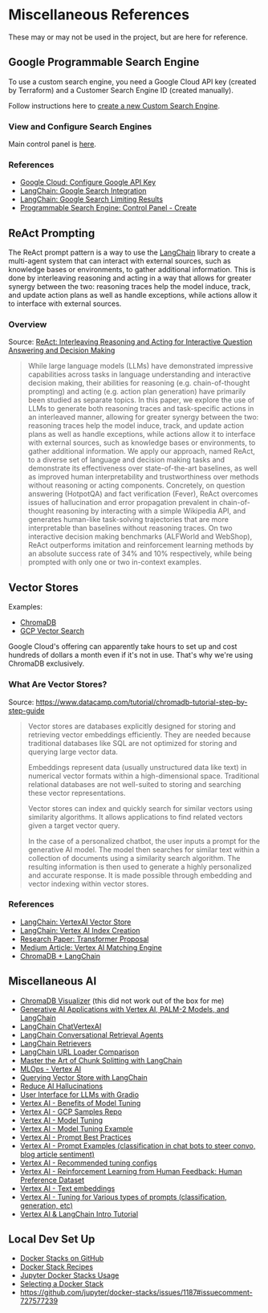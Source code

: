# Miscellaneous References

These may or may not be used in the project, but are here for reference.

## Google Programmable Search Engine

To use a custom search engine, you need a Google Cloud API key (created by Terraform) and a Customer Search Engine ID (created manually).

Follow instructions here to [create a new Custom Search Engine](https://programmablesearchengine.google.com/controlpanel/create).

### View and Configure Search Engines

Main control panel is [here](https://programmablesearchengine.google.com/u/1/controlpanel/all).

### References

- [Google Cloud: Configure Google API Key](https://console.cloud.google.com/apis/credentials?authuser=1&project=steven-aldinger)
- [LangChain: Google Search Integration](https://python.langchain.com/docs/integrations/tools/google_search)
- [LangChain: Google Search Limiting Results](https://python.langchain.com/docs/integrations/tools/google_search#number-of-results)
- [Programmable Search Engine: Control Panel - Create](https://programmablesearchengine.google.com/controlpanel/create)

## ReAct Prompting

The ReAct prompt pattern is a way to use the [LangChain](https://python.langchain.com/) library to create a multi-agent system that can interact with external sources, such as knowledge bases or environments, to gather additional information. This is done by interleaving reasoning and acting in a way that allows for greater synergy between the two: reasoning traces help the model induce, track, and update action plans as well as handle exceptions, while actions allow it to interface with external sources.

### Overview

Source: [ReAct: Interleaving Reasoning and Acting for Interactive Question Answering and Decision Making](https://arxiv.org/abs/2210.03629)

> While large language models (LLMs) have demonstrated impressive capabilities across tasks in language understanding and interactive decision making, their abilities for reasoning (e.g. chain-of-thought prompting) and acting (e.g. action plan generation) have primarily been studied as separate topics. In this paper, we explore the use of LLMs to generate both reasoning traces and task-specific actions in an interleaved manner, allowing for greater synergy between the two: reasoning traces help the model induce, track, and update action plans as well as handle exceptions, while actions allow it to interface with external sources, such as knowledge bases or environments, to gather additional information. We apply our approach, named ReAct, to a diverse set of language and decision making tasks and demonstrate its effectiveness over state-of-the-art baselines, as well as improved human interpretability and trustworthiness over methods without reasoning or acting components. Concretely, on question answering (HotpotQA) and fact verification (Fever), ReAct overcomes issues of hallucination and error propagation prevalent in chain-of-thought reasoning by interacting with a simple Wikipedia API, and generates human-like task-solving trajectories that are more interpretable than baselines without reasoning traces. On two interactive decision making benchmarks (ALFWorld and WebShop), ReAct outperforms imitation and reinforcement learning methods by an absolute success rate of 34% and 10% respectively, while being prompted with only one or two in-context examples.

## Vector Stores

Examples:
- [ChromaDB](https://www.trychroma.com/)
- [GCP Vector Search](https://cloud.google.com/vertex-ai/docs/vector-search/overview)

Google Cloud's offering can apparently take hours to set up and cost hundreds of dollars a month even if it's not in use. That's why we're using ChromaDB exclusively.

### What Are Vector Stores?

Source: https://www.datacamp.com/tutorial/chromadb-tutorial-step-by-step-guide

> Vector stores are databases explicitly designed for storing and retrieving vector embeddings efficiently. They are needed because traditional databases like SQL are not optimized for storing and querying large vector data.
>
> Embeddings represent data (usually unstructured data like text) in numerical vector formats within a high-dimensional space. Traditional relational databases are not well-suited to storing and searching these vector representations.
>
> Vector stores can index and quickly search for similar vectors using similarity algorithms. It allows applications to find related vectors given a target vector query.
>
> In the case of a personalized chatbot, the user inputs a prompt for the generative AI model. The model then searches for similar text within a collection of documents using a similarity search algorithm. The resulting information is then used to generate a highly personalized and accurate response. It is made possible through embedding and vector indexing within vector stores.

### References
- [LangChain: VertexAI Vector Store](https://python.langchain.com/docs/integrations/vectorstores/matchingengine)
- [LangChain: Vertex AI Index Creation](https://python.langchain.com/docs/integrations/vectorstores/matchingengine#create-index-and-deploy-it-to-an-endpoint)
- [Research Paper: Transformer Proposal](https://arxiv.org/abs/1706.03762)
- [Medium Article: Vertex AI Matching Engine](https://medium.com/google-cloud/all-you-need-to-know-about-google-vertex-ai-matching-engine-3344e85ad565)
- [ChromaDB + LangChain](https://blog.futuresmart.ai/using-langchain-and-open-source-vector-db-chroma-for-semantic-search-with-openais-llm)

## Miscellaneous AI

- [ChromaDB Visualizer](https://github.com/mtybadger/chromaviz) (this did not work out of the box for me)
- [Generative AI Applications with Vertex AI, PALM-2 Models, and LangChain](https://cloud.google.com/blog/products/ai-machine-learning/generative-ai-applications-with-vertex-ai-palm-2-models-and-langchain)
- [LangChain ChatVertexAI](https://python.langchain.com/docs/integrations/chat/google_vertex_ai_palm)
- [LangChain Conversational Retrieval Agents](https://python.langchain.com/docs/use_cases/question_answering/conversational_retrieval_agents)
- [LangChain Retrievers](https://python.langchain.com/docs/modules/data_connection/retrievers/)
- [LangChain URL Loader Comparison](https://heartbeat.comet.ml/langchain-document-loaders-for-web-data-f93bd1d8d6a6)
- [Master the Art of Chunk Splitting with LangChain](https://www.toolify.ai/ai-news/master-the-art-of-chunk-splitting-with-langchain-48658)
- [MLOps - Vertex AI](https://github.com/GoogleCloudPlatform/mlops-with-vertex-ai)
- [Querying Vector Store with LangChain](https://python.langchain.com/docs/modules/data_connection/vectorstores/)
- [Reduce AI Hallucinations](https://www.makeuseof.com/how-to-reduce-ai-hallucination/#:~:text=Clear%20and%20specific%20prompts%20are,a%20specific%20source%20or%20perspective)
- [User Interface for LLMs with Gradio](https://github.com/gradio-app/gradio)
- [Vertex AI - Benefits of Model Tuning](https://cloud.google.com/vertex-ai/docs/generative-ai/models/tune-text-models#benefits_of_text_model_tuning)
- [Vertex AI - GCP Samples Repo](https://github.com/GoogleCloudPlatform/vertex-ai-samples/blob/main/notebooks/community/generative_ai/text_embedding_api_cloud_next_new_models.ipynb)
- [Vertex AI - Model Tuning](https://cloud.google.com/vertex-ai/docs/generative-ai/models/tune-models)
- [Vertex AI - Model Tuning Example](https://github.com/GoogleCloudPlatform/python-docs-samples/blob/6c55ca1a3a6b8865b7409a751a04be93d52c7519/generative_ai/tuning.py)
- [Vertex AI - Prompt Best Practices](https://cloud.google.com/vertex-ai/docs/generative-ai/chat/chat-prompts#context_best_practices)
- [Vertex AI - Prompt Examples (classification in chat bots to steer convo, blog article sentiment)](https://cloud.google.com/vertex-ai/docs/generative-ai/learn/prompt-samples)
- [Vertex AI - Recommended tuning configs](https://cloud.google.com/vertex-ai/docs/generative-ai/models/tune-text-models-supervised#recommended_configurations)
- [Vertex AI - Reinforcement Learning from Human Feedback: Human Preference Dataset](https://cloud.google.com/vertex-ai/docs/generative-ai/models/tune-text-models-rlhf#human-preference-dataset)
- [Vertex AI - Text embeddings](https://cloud.google.com/vertex-ai/docs/generative-ai/embeddings/get-text-embeddings#generative-ai-get-text-embedding-python_vertex_ai_sdk)
- [Vertex AI - Tuning for Various types of prompts (classification, generation, etc)](https://cloud.google.com/vertex-ai/docs/generative-ai/text/text-prompts#best_practices_for_classification_prompts)
- [Vertex AI & LangChain Intro Tutorial](https://github.com/GoogleCloudPlatform/generative-ai/blob/main/language/orchestration/langchain/intro_langchain_palm_api.ipynb)

## Local Dev Set Up

- [Docker Stacks on GitHub](https://github.com/jupyter/docker-stacks)
- [Docker Stack Recipes](https://github.com/jupyter/docker-stacks/blob/main/docs/using/recipes.md)
- [Jupyter Docker Stacks Usage](https://jupyter-docker-stacks.readthedocs.io/en/latest/using/common.html)
- [Selecting a Docker Stack](https://jupyter-docker-stacks.readthedocs.io/en/latest/using/selecting.html#jupyter-datascience-notebook)
- https://github.com/jupyter/docker-stacks/issues/1187#issuecomment-727577239
